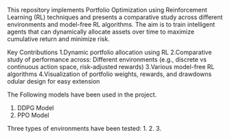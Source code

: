 This repository implements Portfolio Optimization using Reinforcement Learning (RL) techniques and presents a comparative study across different environments and model-free RL algorithms. The aim is to train intelligent agents that can dynamically allocate assets over time to maximize cumulative return and minimize risk.

Key Contributions
1.Dynamic portfolio allocation using RL
2.Comparative study of performance across:
Different environments (e.g., discrete vs continuous action space, risk-adjusted rewards)
3.Various model-free RL algorithms
4.Visualization of portfolio weights, rewards, and drawdowns
odular design for easy extension

The Following models have been used in the project. 
1. DDPG Model
2. PPO Model

Three types of environments have been tested: 
1. 
2.
3.
